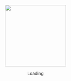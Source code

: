 <div align="center">
	<img src="https://media.giphy.com/media/feN0YJbVs0fwA/giphy.gif" width="200" height="200">
	<p>Loading</p>
</div>
